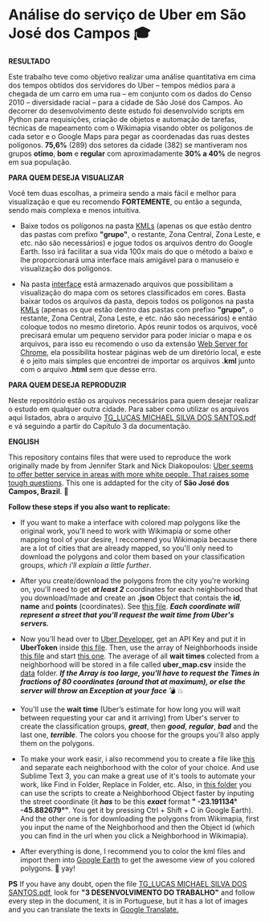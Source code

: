 # Análise do serviço de Uber em São José dos Campos :mortar_board:


**RESULTADO**

Este trabalho teve como objetivo realizar uma análise quantitativa em cima dos tempos obtidos dos servidores do Uber – tempos médios para a chegada de um carro em uma rua – em conjunto com os dados do Censo 2010 – diversidade racial – para a cidade de São José dos Campos. Ao decorrer do desenvolvimento deste estudo foi desenvolvido scripts em Python para requisições, criação de objetos e automação de tarefas, técnicas de mapeamento com o Wikimapia visando obter os polígonos de cada setor e o Google Maps para pegar as coordenadas das ruas destes polígonos. **75,6%** (289) dos setores da cidade (382) se mantiveram nos grupos **otimo**, **bom** e **regular** com aproximadamente **30% a 40%** de negros em sua população.

**PARA QUEM DESEJA VISUALIZAR**

Você tem duas escolhas, a primeira sendo a mais fácil e melhor para visualização e que eu recomendo **FORTEMENTE**, ou então a segunda, sendo mais complexa e menos intuitiva.

- Baixe todos os polígonos na pasta [KMLs](https://github.com/lucaslnz/DiversidadeUberSjc/tree/master/KMLs) (apenas os que estão dentro das pastas com prefixo **"grupo"**, o restante, Zona Central, Zona Leste, e etc. não são necessários) e jogue todos os arquivos dentro do Google Earth. Isso irá facilitar a sua vida 100x mais do que o método a baixo e lhe proporcionará uma interface mais amigável para o manuseio e visualização dos polígonos.

- Na pasta [interface](https://github.com/lucaslnz/DiversidadeUberSjc/tree/master/interface) está armazenado arquivos que possibilitam a visualização do mapa com os setores classificados em cores. Basta baixar todos os arquivos da pasta, depois todos os polígonos na pasta [KMLs](https://github.com/lucaslnz/DiversidadeUberSjc/tree/master/KMLs) (apenas os que estão dentro das pastas com prefixo **"grupo"**, o restante, Zona Central, Zona Leste, e etc. não são necessários) e então coloque todos no mesmo diretorio. Após reunir todos os arquivos, você precisará emular um pequeno servidor para poder iniciar o mapa e os arquivos, para isso eu recomendo o uso da extensão [Web Server for Chrome](https://chrome.google.com/webstore/detail/web-server-for-chrome/ofhbbkphhbklhfoeikjpcbhemlocgigb), ela possibilita hostear páginas web de um diretório local, e este é o jeito mais simples que encontrei de importar os arquivos **.kml** junto com o arquivo **.html** sem que desse erro.

**PARA QUEM DESEJA REPRODUZIR**

Neste repositório estão os arquivos necessários para quem desejar realizar o estudo em qualquer outra cidade. Para saber como utilizar os arquivos aqui listados, abra o arquivo [TG_LUCAS MICHAEL SILVA DOS SANTOS.pdf](https://github.com/lucaslnz/DiversidadeUberSjc/blob/master/TG_LUCAS%20MICHAEL%20SILVA%20DOS%20SANTOS.pdf) e vá seguindo a partir do Capítulo 3 da documentação.

**ENGLISH** 

This repository contains files that were used to reproduce the work originally made by from Jennifer Stark and Nick Diakopoulos: [Uber seems to offer better service in areas with more white people. That raises some tough questions](https://www.washingtonpost.com/news/wonk/wp/2016/03/10/uber-seems-to-offer-better-service-in-areas-with-more-white-people-that-raises-some-tough-questions/?noredirect=on&utm_term=.5f1b8e8282e4). This one is addapted for the city of **São José dos Campos, Brazil**. :oncoming_taxi:

**Follow these steps if you also want to replicate:**

- If you want to make a interface with colored map polygons like the original work, you'll need to work with Wikimapia or some other mapping tool of your desire, I reccomend you Wikimapia because there are a lot of cities that are already mapped, so you'll only need to download  the polygons and color them based on your classification groups, _which i'll explain a little further_.

- After you create/download the polygons from the city you're working on, you'll need to get **_at least 2_** coordinates for each neighborhood that you download/made and create an **.json** Object that contais the **id**, **name** and **points** (coordinates). See [this file](https://github.com/lucaslnz/DiversidadeUberSjc/blob/master/bairros.json). **_Each coordinate will represent a street that you'll request the wait time from Uber's servers._**

- Now you'll head over to [Uber Developer](https://developer.uber.com/), get an API Key and put it in **UberToken** inside [this file](https://github.com/lucaslnz/DiversidadeUberSjc/blob/master/uber-map-sjc/src/config/uber_config.py). Then, use the array of Neighborhoods inside [this file](https://github.com/lucaslnz/DiversidadeUberSjc/blob/master/uber-map-sjc/src/config/neighborhoods.py) and start [this one](https://github.com/lucaslnz/DiversidadeUberSjc/blob/master/uber-map-sjc/src/uber_map.py). The average of all **wait times** colected from a neighborhood will be stored in a file called **uber_map.csv** inside the [data](https://github.com/lucaslnz/DiversidadeUberSjc/tree/master/uber-map-sjc/src/data) folder. **_If the Array is too large, you'll have to request the Times in fractions of 80 coordinates (around that at maximum), or else the server will throw an Exception at your face_** :bomb: :boom:

- You'll use the **wait time** (Uber’s estimate for how long you will wait between requesting your car and it arriving) from Uber's server to create the classification groups, **_great_**, then **_good_**, **_regular_**, **_bad_** and the last one, **_terrible_**. The colors you choose for the groups you'll also apply them on the polygons. 

- To make your work easir, i also recommend you to create a file like [this](https://github.com/lucaslnz/DiversidadeUberSjc/blob/master/uber-map-sjc/agrupamento_de_bairros_sjc.ods) and separate each neighborhood with the color of your choice. And use Sublime Text 3, you can make a great use of it's tools to automate your work, like Find in Folder, Replace in Folder, etc. Also, in [this folder](https://github.com/lucaslnz/DiversidadeUberSjc/tree/master/scripts%20para%20automa%C3%A7%C3%A3o) you can use the scripts to create a Neighborhood Object faster by inputing the street coordinate (it **_has_** to be this **_exact_** format **" -23.191134°  -45.882679°"**. You get it by pressing Ctrl + Shift + C in Google Earth). And the other one is for downloading the polygons from Wikimapia, first you input the name of the Neighborhood and then the Object id (which you can find in  the url when you click a Neighborhood in Wikimapia).

- After everything is done, I recommend you to color the kml files and import them into [Google Earth](https://www.google.com/earth/) to get the awesome view of you colored polygons. :triangular_flag_on_post: yay! 

**PS** If you have any doubt, open the file [TG_LUCAS MICHAEL SILVA DOS SANTOS.pdf](https://github.com/lucaslnz/DiversidadeUberSjc/blob/master/TG_LUCAS%20MICHAEL%20SILVA%20DOS%20SANTOS.pdf), look for **"3	DESENVOLVIMENTO DO TRABALHO"** and follow every step in the document, it is in Portuguese, but it has a lot of images and you can translate the texts in [Google Translate.](https://translate.google.com/)
